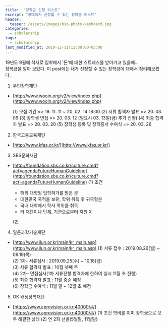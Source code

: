 ```yaml
---
title:  "장학금 신청 리스트"
excerpt: "공대에서 신청할 수 있는 장학금 리스트"
header:
  teaser: /assets/images/bio-photo-keyboard.jpg
categories:
  - scholarship
tags:
  - scholarship
last_modified_at: 2019-12-11T12:00:00-05:00
---
```

19년도 9월에 석사로 입학해서 '돈'에 대한 스트레스를 받아가고 있을때...   
장학금을 알아 보았다.
이 post에는 내가 신청할 수 있는 장학금에 대해서 정리해보겠다.

1. 우인장학재단

- [http://www.wooin.org/v2/view/index.php](http://www.wooin.org/v2/view/index.php)

	(1) 모집 기간
	  => 19. 11. 11 ~ 20. 02. 14 18:00
	(2) 서류 합격자 발표
		=> 20. 03. 09
	(3) 장학생 면접
		=> 20. 03. 12  (필요시 03. 13일(금) 추가 진행)
	(4) 최종 합격자 발표
		=> 20. 03. 20
	(5) 장학생 등록 및 장학증서 수여식
		=> 20. 03. 26

2. 한국고등교육재단
- [http://www.kfas.or.kr/](http://www.kfas.or.kr/)
	 
3. SBS문화재단

- [http://foundation.sbs.co.kr/culture.cmd?act=agendaFutureHumanGuideline](http://foundation.sbs.co.kr/culture.cmd?act=agendaFutureHumanGuideline)
(1) 조건 
	- 해외 대학원  입학허가를 받은 분
	- 대한민국 국적을 보유, 학위 취득 후 귀국할분
	- 국내 대학에서 학사 학위를 취득
	- 타 재단이나 단체, 기관으로부터 지원 X

	(2) 

4. 일운과학기술재단

- [http://www.ilun.or.kr/main/kr_main.asp](http://www.ilun.or.kr/main/kr_main.asp)
(1) 서류 접수 : 2019.08.26(월) ~ 09.19(목)  
(2) 1차- 서류심사 : 2019.09.25(수) ~ 10.18(금)  
(3) 서류 합격자 발표 : 10월 넷째 주  
(4) 2차- 면접심사(1차 서류전형 합격자에 한하여 실시 11월 초 진행)  
(5) 최종 합격자 발표 : 11월 중순 예정  
(6) 장학금 수여식 : 11월 말 ~ 12월 초 예정

5. OK 배정장학재단
- [https://www.aprovision.or.kr:40000/#/](https://www.aprovision.or.kr:40000/#/)
(1) 조건
 학비를 이미 장학금으로 모두 해결한 상태
(2) 연 2회 선발(5월말, 11월말)

<!--stackedit_data:
eyJoaXN0b3J5IjpbMTQ3MjY3NTYzOSwtMTQ0NTU0NzI0OSwtNj
k2NjcwMTYxLDM5NDcyMjAzLC0xMTgyNDc0ODI3XX0=
-->